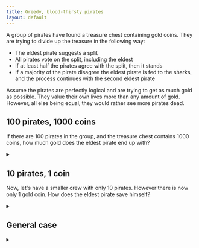 ```yaml
---
title: Greedy, blood-thirsty pirates
layout: default
---
```


A group of pirates have found a treasure chest containing gold coins. They are
trying to divide up the treasure in the following way:

* The eldest pirate suggests a split
* All pirates vote on the split, including the eldest
* If at least half the pirates agree with the split, then it stands
* If a majority of the pirate disagree the eldest pirate is fed to the
        sharks, and the process continues with the second eldest pirate

Assume the pirates are perfectly logical and are trying to get as much gold as
possible. They value their own lives more than any amount of gold. However, all
else being equal, they would rather see more pirates dead.

## 100 pirates, 1000 coins

If there are 100 pirates in the group, and the treasure chest contains 1000
coins, how much gold does the eldest pirate end up with?

<details><summary></summary>

The eldest pirate ends up with 951 gold coins.

### Proof

Number the pirates in order of age, so the eldest is \#1000 and the youngest is
\#1.

Let $$P_N$$ be the strategy for dividing up the $$C$$ coins among $$N$$ pirates. Let
$$P_N(n)$$ be the amount that pirate $$n$$ gets when there are $$N$$ pirates and
pirate $$N$$ proposes the optimal plan:

$$ P_N = \{ n_1, n_2, \ldots, n_N \} $$

We will prove via induction that the optimal strategy, $$P_N$$, is:

$$
\begin{align}
P_N(n) & =
  \begin{cases}
    1 & \text{ if } n \equiv N \pmod 2 \wedge n < N \\
    0 & \text{ if } n \not\equiv N \pmod 2 \wedge n < N \\
    R &  \text{ if } n = N
  \end{cases} \\
P_N & = \left\{ \ldots, 1, 0, 1, 0, R \right\} \notag \\
& \text{ where } R = C - \left\lfloor \frac{N-1}{2} \right\rfloor \notag
\end{align}
$$

Note that we require that $$R \ge 0$$. Thus this strategy is only valid for
$$N \le 2 (C + 1) $$.

We see that for $$P_N$$:

* There is one pirate with $$R$$ coins
* There are $$\left\lfloor \frac{N-1}{2} \right\rfloor$$ pirates with 1 coin
* There are $$\left\lfloor \frac{N}{2} \right\rfloor$$ pirates with 0 coins

Consider the case where there is only one pirate left, \#1. Then he gets all $$C$$
gold:

$$
P_1 = \{ C \}
$$

We see that $$P_1$$ is consistent with $$P_N$$.
In addition, we can write $$P_{N+1}$$ as:

$$
P_{N+1}(n) =
\begin{cases}
    0 & \text{ if } n \equiv N \pmod 2 \wedge n < N+1 \\
    1 & \text{ if } n \not\equiv N \pmod 2 \wedge n < N+1 \\
    R &  \text{ if } n = N+1
\end{cases}
$$

Now we know that if $$P_N$$ is the optimal strategy, then $$P_{N+1}$$ is
strictly better than $$P_N$$ for at least half the pirates:

$$
P_{N+1} \rightarrow P_{N+1}(n) > P_N(n)
  \text{ for at least } \left\lceil \frac{N+1}{2} \right\rceil \text{ pirates}
$$

And we cannot reduce the number of coins $$R$$ that pirate \#$$(N+1)$$ gets
without falsifying this equation.

Comparing $$P_N$$ with $$P_{N+1}$$ we see that:

* The $$ \left\lfloor \frac{N}{2} \right\rfloor $$ pirates who got 0 coins
        in $$P_N$$ get 1 coin in $$P_{N+1}$$
* Pirate \#$$(N+1)$$ who is dead in $$P_N$$ gets $$R$$ coins in $$P_{N+1}$$
* The other pirates all get 0 coins

Thus $$ \left\lfloor \frac{N}{2} \right\rfloor + 1 $$ are better off under
$$P_{N+1}$$ than $$P_N$$. We require $$ \left\lceil \frac{N+1}{2} \right\rceil $$
votes for $$P_{N+1}$$ to be valid:

$$
\begin{align}
\left\lfloor \frac{N}{2} \right\rfloor + 1
  = \frac{N}{2}+ 1
  = \left\lceil \frac{N}{2} + \frac{1}{2} \right\rceil
  =  \left\lceil \frac{N+1}{2} \right\rceil & \text{ for even } N \\
\left\lfloor \frac{N}{2} \right\rfloor + 1
  = \frac{N-1}{2} + 1
  = \frac{N+1}{2}
  = \left\lceil \frac{N+1}{2} \right\rceil & \text{ for odd } N
\end{align}
$$

Thus we have exactly the amount of votes required.
In addition, we used the minimum number of coins possible to secure those votes,
just 1 coin to each pirate from whom we can secure a vote.
Hence $$P_{N+1}$$ is optimal given $$P_N$$. We already have that $$P_1$$ is
optimal, therefore by induction the strategy $$P_N$$ is optimal for all
$$N \ge 1$$.

In the case where $$N = 100$$ and $$C= 1000$$, all even number pirates other
than the eldest (pirate \#100) gets 1 coin each. Thus 49 coins go to these
pirates. The odd numbered pirates get nothing. Finally, the eldest gets the rest
which is:

$$ 1000 - 49 = 951 $$ coins.

</details>

## 10 pirates, 1 coin

Now, let's have a smaller crew with only 10 pirates. However there is now only 1
gold coin. How does the eldest pirate save himself?

<details><summary></summary>

The eldest pirate gives the coin to 6th youngest pirate.

### Proof

Again, number the pirates in order of age, so the eldest is \#10 and the
youngest is \#1. We will look a each case from 2 to 10 pirates.

2 pirates: Pirate \#2 just keeps the gold coin.

3 pirates: Pirate \#3 will have to give away the gold coin, otherwise \#2 and
\#1 will both vote against him. There is no point giving it to \#2 who will get
the coin anyway if pirate \#3 dies. Hence he gives it to pirate \#1, securing
the vote from pirate \#1 and thus the majority.

4 pirates: Pirate \#4 can't give a coin to pirate \#1 since he will get a coin
anyway if pirate \#4 dies. But he can give a coin to either pirate \#2 or pirate
\#3 and secure the majority of votes.

5 pirates: Pirate \#5 can only get a maximum of 2 votes, his own, and the pirate
he gives the coin to. That leaves 3 pirates who get 0 coins and thus have no
incentive to vote for him. Thus pirate \#5 dies, no matter what he does.

6 pirates: Pirates \#6 can be guaranteed the vote of pirate \#5, because pirate
\#5 will die otherwise. He needs one more vote. He can give a coin to either
pirate \#4 or pirate \#1 who both receive nothing under the 4 pirate case.

7, 8 or 9 pirates: The eldest pirates in these cases have no way of getting
enough votes.

10 pirates: Pirate \#10 can get a votes each from \#7, \#8 and \#9 who will all
die otherwise. He can give a coin to \#6 who would get nothing in the 6 pirate
case. Along with his vote, he can get 5 votes, which is enough to survive.

</details>

## General case

<details><summary></summary>

Let the number of pirates be $$N$$, and the number of coins be $$C$$.

### $$N \le 2 (C + 1) $$

The strategy in the 100 pirate, 1000 coin case above works for any
$$N \le 2 (C + 1) $$.

### $$N > 2C$$

We know that for $$N \le 2 C $$, the eldest pirate gets at least 1 gold coin.
Let us call the smallest case where the eldest pirate has to give up all coins
just to survive $$N_0 = 2 C + 1$$.

We have for $$N_0$$ that there are $$C$$ pirate who get coins, and $$C+1$$ pirates
who do not get coins. We also know that the $$C$$ pirates who get coin in $$N_0$$
don't get any in the case $$N_0 - 1$$. In addition, the $$C+1$$ pirates who don't
get any coins in $$N_0$$ are either dead or get one coin in $$N_0 - 1$$. Thus we
cannot change the arrangement of who gets given coins.

Also note that for any plan $$P_N$$, if the eldest pirate dies then plan $$P_N$$
is equivalent to plan $$P_{N-1}$$.

Let us set up the stricter condition that a pirate $$n$$ will vote against
a plan $$P_N$$ if there is a chance that he gets at least that much gold under
$$P_{N-1}$$. Call this assumption $$A$$.

Let us prove via induction that:

**Hypothesis**: When there are $$N$$ pirates, the eldest pirate has a strategy
($$P_N$$) for survival if there are at least $$C$$ pirates who have no chance of
receiving any gold. In addition there are at least $$C$$ candidates that may
receive the gold piece each.

Let us assume assume that the **Hypothesis** is true for some $$N$$, where the
eldest pirate has a strategy such that he can survive. Now consider the case
$$N' > N$$ to be the next case where the eldest pirate has a strategy for
survival. The eldest pirate will not gain any votes by offering a gold coin to
the $$C$$ pirates who received one in the $$P_N$$, thus those $$C$$ pirates will
have no chance of getting any gold under $$P_{N'}$$.

The eldest pirate can gain $$C$$ votes by offering a gold coin each to the $$C$$
pirates who had no chance of receiving anything in $$P_N$$.

Thus we have that the **Hypothesis** is true for $$N$$, it is also true
for $$N' > N$$ being the next case where the eldest pirate has a strategy
for survival. We can also saw that the **Hypothesis** is true for $$N_0$$, thus
the **Hypothesis** is true for all $$N \ge N_0$$ where the eldest pirate has a
strategy for survival.

Note that if we neglect assumption $$A$$, then as soon as there are more than $$C$$
possible pirates for the eldest pirate to give a coin to in $$P_N$$ there is
ambiguity in who will recieve the coins.
If none of the pirates know for sure if they are getting a coin or not they would
be better of with a coin in $$P_{N + 1}$$. In this case, as soon as there is any
doubt as to who will get the coins, the eldest pirate can give one coin to any
other $$C$$ pirates and secure $$C$$ votes.

And thus we have that in either of these cases the eldest pirate can find $$C$$
pirates who will be better of with one gold coin. In addition he will always
vote for his own plan, giving:

**Theorem 1**: In a case $$N \le N_0$$ where the eldest pirate has a strategy
for survival, the eldest pirate can secure $$C+1$$ votes.

The eldest pirate needs $$\left\lceil \frac{N}{2} \right\rceil$$ votes to win. The
only way he can secure votes of other pirates who get 0 coins are if they are
guaranteed to die. Thus the preceding plan for those pirates must have failed,
giving:

**Theorem 2**: For $$N \ge N_0$$, then the eldest pirates survives if and only
if the next eldest $$\left\lceil \frac{N}{2} \right\rceil - C - 1$$ pirates will
all fail to come up with a successful strategy.

Now let the function $$S(n) = N$$ be the $$n$$th pirate who survives for all $$N
\ge N_0$$, where $$S(0) = N_0$$. Hence we want the smallest $$S(n)$$ satisfying:

$$
\begin{align}
S(n) - (S(n-1)  + 1) &
  \ge \left\lceil \frac{S(n)}{2} \right\rceil - C - 1 \\
2 S(n) - 2 \left\lceil \frac{S(n)}{2} \right\rceil &
  \ge 2 S(n-1) - 2 C
\end{align}
$$

Thus we have:

$$
S(n) \ge
\begin{cases}
    2 S(n-1) - 2 C & \text{ with } S(n) \text{ even} \\
    2 S(n-1) - 2C + 1 & \text{ with } S(n) \text{ odd}
\end{cases}
$$

From this we can see that $$S(n)|_{even} > S(n)|_{odd}$$ for any $$S(n-1)$$ where
$$n \ge 1$$. We want the smallest $$S(n)$$, hence $$S(n)$$ is always even for
$$n \ge 1$$:

$$
S(n) = 2 S(n-1) - 2 C
$$

Solving for $$S(n)$$ with $$S(0) = N_0 = 2C + 1$$ gives us:

$$
\begin{align}
S(n) & = 2^n S(0) - C (2^{n+1} - 2) \\
S(n) &= 2^n + 2C
\end{align}
$$

Giving us the set of all $$N$$ such that the eldest pirate survives in the case
of $$N \ge N_0$$ pirate:

$$
N= \{2^n + 2C \mid n \in \mathbb{Z}^+ \}
$$

### All $$N, C$$

Combining all of the above, we have that the set of all cases where there is a
surviving eldest pirate is given by:

$$
N_s = \{ 1 \le N \le 2C \} \cup \{N = 2^n + 2C \mid n \in \mathbb{Z}^+ \}
$$

For any $$N \in N_s$$ the eldest pirate can live by offering $$P_N(n)$$ coins to
each pirate $$n$$, where:

$$
P_{N}(n) =
\begin{cases}
    1 & \text{ if } (n = N \mod 2) \wedge n < \min(N, 2 C + 1) \\
    0 & \text{ if } (n \ne N \mod 2) \vee 2 C < n < N \\
    \max\left(C - \left\lfloor \frac{N-1}{2} \right\rfloor,0\right) &
      \text{ if } n = N
\end{cases}
$$

This strategy is not unique for $$N > 2C + 1$$.

</details>
